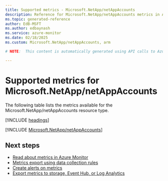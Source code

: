 ```yaml
---
title: Supported metrics - Microsoft.NetApp/netAppAccounts
description: Reference for Microsoft.NetApp/netAppAccounts metrics in Azure Monitor.
ms.topic: generated-reference
author: EdB-MSFT
ms.author: edbaynash
ms.service: azure-monitor
ms.date: 02/18/2025
ms.custom: Microsoft.NetApp/netAppAccounts, arm

# NOTE:  This content is automatically generated using API calls to Azure. Any edits made on these files will be overwritten in the next run of the script. 

---
```


  
# Supported metrics for Microsoft.NetApp/netAppAccounts
  
The following table lists the metrics available for the Microsoft.NetApp/netAppAccounts resource type.  
  
  
[!INCLUDE [headings](~/reusable-content/ce-skilling/azure/includes/azure-monitor/reference/metrics/metrics-headings.md)]  
  
 

[!INCLUDE [Microsoft.NetApp/netAppAccounts](~/reusable-content/ce-skilling/azure/includes/azure-monitor/reference/metrics/microsoft-netapp-netappaccounts-metrics-include.md)]  



## Next steps

- [Read about metrics in Azure Monitor](/azure/azure-monitor/data-platform)
- [Metrics export using data collection rules](/azure/azure-monitor/essentials/data-collection-metrics)
- [Create alerts on metrics](/azure/azure-monitor/alerts/alerts-overview)
- [Export metrics to storage, Event Hub, or Log Analytics](/azure/azure-monitor/essentials/platform-logs-overview)
